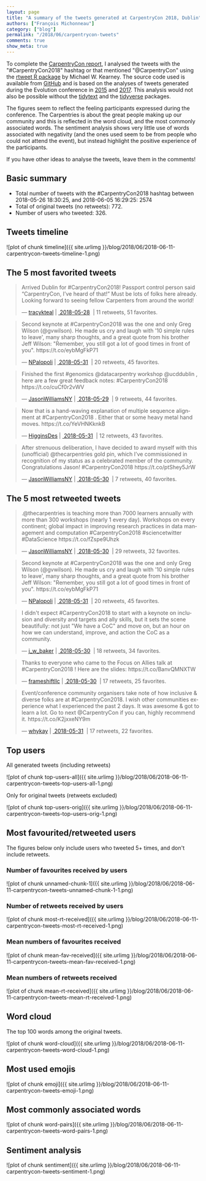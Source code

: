 ```yaml
---
layout: page
title: "A summary of the tweets generated at CarpentryCon 2018, Dublin"
authors: ["François Michonneau"]
category: ["blog"]
permalink: "/2018/06/carpentrycon-tweets"
comments: true
show_meta: true
---
```










To complete the [CarpentryCon report](https://carpentries.org/blog/2018/06/carpentry-con-report/), I analysed the tweets with the "#CarpentryCon2018" hashtag or that mentioned "@CarpentryCon" using the [rtweet R package](http://rtweet.info/) by Michael W. Kearney. The source code used is available from [GitHub](https://github.com/fmichonneau/2018-carpentrycon-tweets) and is based on the analyses of tweets generated during the Evolution conference in [2015](http://fmichonneau.github.io/evol2015-tweets/) and [2017](https://fmichonneau.github.io/evol2017-tweets/). This analysis would not also be possible without the [tidytext](https://github.com/juliasilge/tidytext) and the [tidyverse](http://tidyverse.org/) packages.

The figures seem to reflect the feeling participants expressed during the conference. The Carpentries is about the great people making up our community and this is reflected in the word cloud, and the most commonly associated words. The sentiment analysis shows very little use of words associated with negativity (and the ones used seem to be from people who could not attend the event), but instead highlight the positive experience of the participants.

If you have other ideas to analyse the tweets, leave them in the comments!

## Basic summary

* Total number of tweets with the #CarpentryCon2018 hashtag between 2018-05-26 18:30:25, and 2018-06-05 16:29:25: 2574
* Total of original tweets (no retweets): 772.
* Number of users who tweeted: 326.

## Tweets timeline

![plot of chunk timeline]({{ site.urlimg }}/blog/2018/06/2018-06-11-carpentrycon-tweets-timeline-1.png)


## The 5 most favorited tweets

<blockquote class="twitter-tweet" lang="en"> 
<p lang="en" dir="ltr">Arrived Dublin for #CarpentryCon2018! Passport control person said “CarpentryCon, I’ve heard of that!” Must be lots of folks here already. Looking forward to seeing fellow Carpenters from around the world!</p>&mdash; <a href="https://twitter.com/tracykteal">tracykteal</a>&nbsp;|&nbsp;<a href="https://twitter.com/tracykteal/status/1001140899412406272"> 2018-05-28</a> &nbsp;|&nbsp;11 retweets, 51 favorites.
</blockquote>
 
<blockquote class="twitter-tweet" lang="en"> 
<p lang="en" dir="ltr">Second keynote at #CarpentryCon2018 was the one and only Greg Wilson (@gvwilson). He made us cry and laugh with '10 simple rules to leave', many sharp thoughts, and a great quote from his brother Jeff Wilson: "Remember, you still got a lot of good times in front of you". https://t.co/eybMgFkP71</p>&mdash; <a href="https://twitter.com/NPalopoli">NPalopoli</a>&nbsp;|&nbsp;<a href="https://twitter.com/NPalopoli/status/1002103456373633024"> 2018-05-31</a> &nbsp;|&nbsp;20 retweets, 45 favorites.
</blockquote>
 
<blockquote class="twitter-tweet" lang="en"> 
<p lang="en" dir="ltr">Finished the first #genomics @datacarpentry workshop @ucddublin , here are a few great feedback notes: #CarpentryCon2018 https://t.co/cuCf0r2vWV</p>&mdash; <a href="https://twitter.com/JasonWilliamsNY">JasonWilliamsNY</a>&nbsp;|&nbsp;<a href="https://twitter.com/JasonWilliamsNY/status/1001494247609073665"> 2018-05-29</a> &nbsp;|&nbsp;9 retweets, 44 favorites.
</blockquote>
 
<blockquote class="twitter-tweet" lang="en"> 
<p lang="en" dir="ltr">Now that is a hand-waving explanation of multiple sequence alignment at #CarpentryCon2018 .  Either that or some heavy metal hand moves. https://t.co/YeVHNKknkB</p>&mdash; <a href="https://twitter.com/HigginsDes">HigginsDes</a>&nbsp;|&nbsp;<a href="https://twitter.com/HigginsDes/status/1002185507256889344"> 2018-05-31</a> &nbsp;|&nbsp;12 retweets, 43 favorites.
</blockquote>
 
<blockquote class="twitter-tweet" lang="en"> 
<p lang="en" dir="ltr">After strenuous deliberation, I have decided to award myself with this (unofficial) @thecarpentries gold pin, which I’ve commissioned in recognition of my status as a celebrated member of the community. Congratulations Jason! #CarpentryCon2018 https://t.co/ptShey5JrW</p>&mdash; <a href="https://twitter.com/JasonWilliamsNY">JasonWilliamsNY</a>&nbsp;|&nbsp;<a href="https://twitter.com/JasonWilliamsNY/status/1001739679442653184"> 2018-05-30</a> &nbsp;|&nbsp;7 retweets, 40 favorites.
</blockquote>
 


## The 5 most retweeted tweets

<blockquote class="twitter-tweet" lang="en"> 
<p lang="en" dir="ltr">.@thecarpentries is teaching more than 7000 learners annually with more than 300 workshops (nearly 1 every day). Workshops on every continent; global impact in improving research practices in data management and computation #CarpentryCon2018 #sciencetwitter #DataScience https://t.co/fZspe9Uhzk</p>&mdash; <a href="https://twitter.com/JasonWilliamsNY">JasonWilliamsNY</a>&nbsp;|&nbsp;<a href="https://twitter.com/JasonWilliamsNY/status/1001878449710141440"> 2018-05-30</a> &nbsp;|&nbsp;29 retweets, 32 favorites.
</blockquote>
 
<blockquote class="twitter-tweet" lang="en"> 
<p lang="en" dir="ltr">Second keynote at #CarpentryCon2018 was the one and only Greg Wilson (@gvwilson). He made us cry and laugh with '10 simple rules to leave', many sharp thoughts, and a great quote from his brother Jeff Wilson: "Remember, you still got a lot of good times in front of you". https://t.co/eybMgFkP71</p>&mdash; <a href="https://twitter.com/NPalopoli">NPalopoli</a>&nbsp;|&nbsp;<a href="https://twitter.com/NPalopoli/status/1002103456373633024"> 2018-05-31</a> &nbsp;|&nbsp;20 retweets, 45 favorites.
</blockquote>
 
<blockquote class="twitter-tweet" lang="en"> 
<p lang="en" dir="ltr">I didn't expect #CarpentryCon2018 to start with a keynote on inclusion and diversity and targets and ally skills, but it sets the scene beautifully: not just "We have a CoC" and move on, but an hour on how we can understand, improve, and action the CoC as a community.</p>&mdash; <a href="https://twitter.com/j_w_baker">j_w_baker</a>&nbsp;|&nbsp;<a href="https://twitter.com/j_w_baker/status/1001755645010436096"> 2018-05-30</a> &nbsp;|&nbsp;18 retweets, 34 favorites.
</blockquote>
 
<blockquote class="twitter-tweet" lang="en"> 
<p lang="en" dir="ltr">Thanks to everyone who came to the Focus on Allies talk at #CarpentryCon2018 ! Here are the slides: https://t.co/BanvQMNXTW</p>&mdash; <a href="https://twitter.com/frameshiftllc">frameshiftllc</a>&nbsp;|&nbsp;<a href="https://twitter.com/frameshiftllc/status/1001776733664706560"> 2018-05-30</a> &nbsp;|&nbsp;17 retweets, 25 favorites.
</blockquote>
 
<blockquote class="twitter-tweet" lang="en"> 
<p lang="en" dir="ltr">Event/conference community organisers take note of how inclusive &amp; diverse folks are at #CarpentryCon2018. I wish other communities experience what I experienced the past 2 days. It was awesome &amp; got to learn a lot. Go to next @CarpentryCon if you can, highly recommend it. https://t.co/K2jxxeNY9m</p>&mdash; <a href="https://twitter.com/whykay">whykay</a>&nbsp;|&nbsp;<a href="https://twitter.com/whykay/status/1002319873194815497"> 2018-05-31</a> &nbsp;|&nbsp;17 retweets, 22 favorites.
</blockquote>
 

## Top users

All generated tweets (including retweets)

![plot of chunk top-users-all]({{ site.urlimg }}/blog/2018/06/2018-06-11-carpentrycon-tweets-top-users-all-1.png)

Only for original tweets (retweets excluded)

![plot of chunk top-users-orig]({{ site.urlimg }}/blog/2018/06/2018-06-11-carpentrycon-tweets-top-users-orig-1.png)


## Most favourited/retweeted users

The figures below only include users who tweeted 5+ times, and don't include
retweets.

### Number of favourites received by users

![plot of chunk unnamed-chunk-1]({{ site.urlimg }}/blog/2018/06/2018-06-11-carpentrycon-tweets-unnamed-chunk-1-1.png)

### Number of retweets received by users

![plot of chunk most-rt-received]({{ site.urlimg }}/blog/2018/06/2018-06-11-carpentrycon-tweets-most-rt-received-1.png)

### Mean numbers of favourites received

![plot of chunk mean-fav-received]({{ site.urlimg }}/blog/2018/06/2018-06-11-carpentrycon-tweets-mean-fav-received-1.png)

### Mean numbers of retweets received

![plot of chunk mean-rt-received]({{ site.urlimg }}/blog/2018/06/2018-06-11-carpentrycon-tweets-mean-rt-received-1.png)

## Word cloud

The top 100 words among the original tweets.

![plot of chunk word-cloud]({{ site.urlimg }}/blog/2018/06/2018-06-11-carpentrycon-tweets-word-cloud-1.png)

## Most used emojis




![plot of chunk emoji]({{ site.urlimg }}/blog/2018/06/2018-06-11-carpentrycon-tweets-emoji-1.png)


## Most commonly associated words


![plot of chunk word-pairs]({{ site.urlimg }}/blog/2018/06/2018-06-11-carpentrycon-tweets-word-pairs-1.png)

## Sentiment analysis


![plot of chunk sentiment]({{ site.urlimg }}/blog/2018/06/2018-06-11-carpentrycon-tweets-sentiment-1.png)


